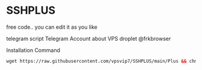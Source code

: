 # SSHPLUS


free code.. you can edit it as you like

telegram script
Telegram Account about VPS droplet
@frkbrowser 

Installation Command
  ```html
wget https://raw.githubusercontent.com/vpsvip7/SSHPLUS/main/Plus && chmod 777 Plus && ./Plus
```
